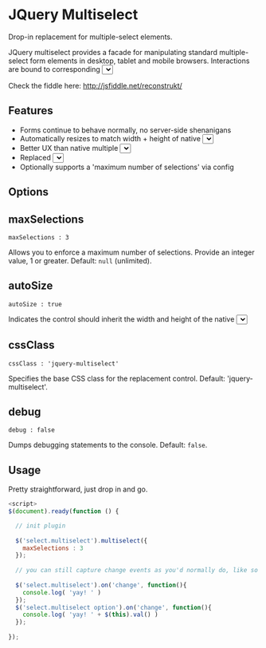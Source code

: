 JQuery Multiselect 
==================================

Drop-in replacement for multiple-select elements.

JQuery multiselect provides a facade for manipulating standard multiple-select form elements in desktop, tablet and mobile browsers.  Interactions are bound to corresponding <select> elements, so forms continue to behave as expected without requiring server-side updates.  

Check the fiddle here: http://jsfiddle.net/reconstrukt/

Features
--------

 - Forms continue to behave normally, no server-side shenanigans 
 - Automatically resizes to match width + height of native <select>  
 - Better UX than native multiple <select> elements on iOS iPad/iPhone  
 - Replaced <select> elements continue to fire native 'change' events as expected 
 - Optionally supports a 'maximum number of selections' via config 
 
Options
-------

## maxSelections

    maxSelections : 3 

Allows you to enforce a maximum number of selections. Provide an integer value, 1 or greater. Default: `null` (unlimited). 

## autoSize

    autoSize : true
 
Indicates the control should inherit the width and height of the native <select> element. Set to `false` to provide your own width/height via custom CSS. Default: `true`. 

## cssClass

    cssClass : 'jquery-multiselect'
 
Specifies the base CSS class for the replacement control. Default: 'jquery-multiselect'. 

## debug

    debug : false
 
Dumps debugging statements to the console. Default: `false`. 


Usage
-----

Pretty straightforward, just drop in and go.

```javascript
<script>
$(document).ready(function () {

  // init plugin
  
  $('select.multiselect').multiselect({
    maxSelections : 3
  });
  
  // you can still capture change events as you'd normally do, like so
  
  $('select.multiselect').on('change', function(){
    console.log( 'yay! ' )
  });
  $('select.multiselect option').on('change', function(){
    console.log( 'yay! ' + $(this).val() )
  });
  
});
```

